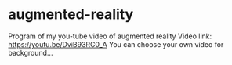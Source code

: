 # augmented-reality
Program of my you-tube video of augmented reality
Video link: https://youtu.be/DviB93RC0_A
You can choose your own video for background...

